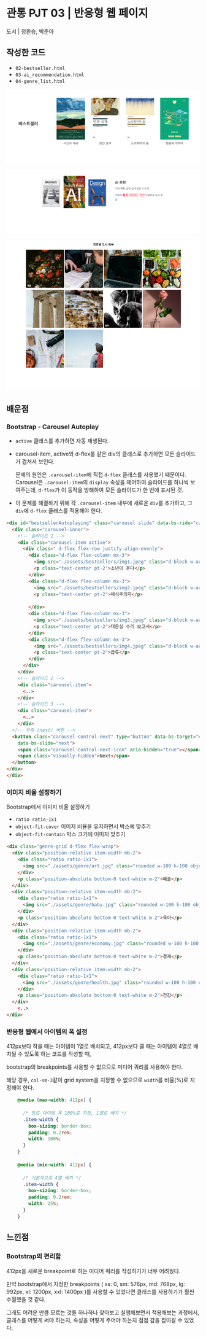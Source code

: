 # 관통 PJT 03 | 반응형 웹 페이지

<aside>

도서 | 정환승, 박준아

</aside>

## 작성한 코드

- `02-bestseller.html`
- `03-ai_recommendation.html`
- `04-genre_list.html`

![image.png](./img/02.png)

![image.png](./img/03.png)

![image.png](./img/04.png)

## 배운점

### Bootstrap - Carousel Autoplay

- `active` 클래스를 추가하면 자동 재생된다.
- carousel-item, active와 d-flex를 같은 div의 클래스로 추가하면 모든 슬라이드가 겹쳐서 보인다.
    
    문제의 원인은 `.carousel-item`에 직접 `d-flex` 클래스를 사용했기 때문이다. Carousel은 `.carousel-item`의 `display` 속성을 제어하여 슬라이드를 하나씩 보여주는데, `d-flex`가 이 동작을 방해하여 모든 슬라이드가 한 번에 표시된 것.
    
- 이 문제를 해결하기 위해 각 `.carousel-item` 내부에 새로운 `div`를 추가하고, 그 `div`에 `d-flex` 클래스를 적용해야 한다.

```html
<div id="bestsellerAutoplaying" class="carousel slide" data-bs-ride="carousel">
  <div class="carousel-inner">
    <!-- 슬라이드 1 -->
    <div class="carousel-item active">
      <div class=" d-flex flex-row justify-align-evenly">
        <div class="d-flex flex-column mx-3">
          <img src="./assets/bestsellers/img1.jpeg" class="d-block w-auto" alt="book1">
          <p class="text-center pt-2">소년이 온다</p>
        </div>
        <div class="d-flex flex-column mx-3">
          <img src="./assets/bestsellers/img2.jpeg" class="d-block w-auto" alt="book2">
          <p class="text-center pt-2">채식주의자</p>

        </div>
        <div class="d-flex flex-column mx-3">
          <img src="./assets/bestsellers/img3.jpeg" class="d-block w-auto" alt="book3">
          <p class="text-center pt-2">대온실 수리 보고서</p>
        </div>
        <div class="d-flex flex-column mx-3">
          <img src="./assets/bestsellers/img4.jpeg" class="d-block w-auto" alt="book4">
          <p class="text-center pt-2">급류</p>
        </div>
      </div>
    </div>
    <!-- 슬라이드 2 -->
    <div class="carousel-item">
      <..>
    </div>
    <!-- 슬라이드 3 -->
    <div class="carousel-item">
      <..>
    </div>
  <!-- 우측 (next) 버튼 -->
  <button class="carousel-control-next" type="button" data-bs-target="#bestsellerAutoplaying"
    data-bs-slide="next">
    <span class="carousel-control-next-icon" aria-hidden="true"></span>
    <span class="visually-hidden">Next</span>
  </button>
</div>
</div>
```

### 이미지 비율 설정하기

Bootstrap에서 이미지 비율 설정하기

- `ratio ratio-1x1`
- `object-fit-cover` 이미지 비율을 유지하면서 박스에 맞추기
- `object-fit-contain` 박스 크기에 이미지 맞추기

```html
<div class="genre-grid d-flex flex-wrap">
  <div class="position-relative item-width mb-2">
    <div class="ratio ratio-1x1">
      <img src="./assets/genre/art.jpg" class="rounded w-100 h-100 object-fit-cover" alt="art">
    </div>
    <p class="position-absolute bottom-0 text-white m-2">예술</p>
  </div> 
  <div class="position-relative item-width mb-2">
    <div class="ratio ratio-1x1">
      <img src="./assets/genre/baby.jpg" class="rounded w-100 h-100 object-fit-cover" alt="baby">
    </div>
    <p class="position-absolute bottom-0 text-white m-2">육아</p>
  </div>
  <div class="position-relative item-width mb-2">
    <div class="ratio ratio-1x1">
      <img src="./assets/genre/economy.jpg" class="rounded w-100 h-100 object-fit-cover" alt="economy">
    </div>
    <p class="position-absolute bottom-0 text-white m-2">경제</p>
  </div>
  <div class="position-relative item-width mb-2">
    <div class="ratio ratio-1x1">
      <img src="./assets/genre/health.jpg" class="rounded w-100 h-100 object-fit-cover" alt="health">
    </div>
    <p class="position-absolute bottom-0 text-white m-2">건강</p>
  </div>
    <..>
</div>
```

### 반응형 웹에서 아이템의 폭 설정

412px보다 작을 때는 아이템이 1열로 배치되고, 
412px보다 클 때는 아이템이 4열로 배치될 수 있도록 하는 코드를 작성할 때,

bootstrap의 breakpoints를 사용할 수 없으므로 미디어 쿼리를 사용해야 한다.

해당 경우, `col-sm-3`같이 grid system을 지정할 수 없으므로 `width`를 비율(%)로 지정해야 한다. 

```css
    @media (max-width: 412px) {

      /* 장르 아이템 폭 100%로 지정, 1열로 배치 */
      .item-width {
        box-sizing: border-box;
        padding: 0.2rem;
        width: 100%;
      }
    }

    @media (min-width: 412px) {

      /* 기본적으로 4열 배치 */
      .item-width {
        box-sizing: border-box;
        padding: 0.2rem;
        width: 25%;
      }
    }
```

## 느낀점

### Bootstrap의 편리함

412px을 새로운 breakpoint로 하는 미디어 쿼리를 작성하기가 너무 어려웠다.

만약 bootstrap에서 지정한 breakpoints (  xs: 0,  sm: 576px,  md: 768px,  lg: 992px,  xl: 1200px,  xxl: 1400px )를 사용할 수 있었다면 클래스를 사용하기가 훨씬 수월했을 것 같다.

그래도 어려운 만큼 모르는 것들 하나하나 찾아보고 실행해보면서 적용해보는 과정에서, 클래스를 어떻게 써야 하는지, 속성을 어떻게 주어야 하는지 점점 감을 잡아갈 수 있었다.